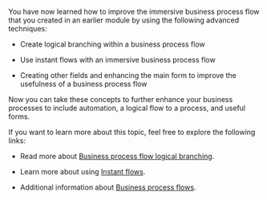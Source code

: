 You have now learned how to improve the immersive business
process flow that you created in an earlier module by using the following
advanced techniques:

- Create logical branching within a business process flow

- Use instant flows with an immersive business process flow

- Creating other fields and enhancing the main form to improve the usefulness of a business process flow

Now you can take these concepts to further enhance your business processes to include automation, a logical flow to a process, and useful forms.

If you want to learn more about this topic, feel free to explore the following links:

- Read more about [Business process flow logical branching](/previous-versions/dynamicscrm-2016/admins-customizers-dynamics-365/mt826751(v=crm.8)?redirectedfrom=MSDN/?azure-portal=true).

- Learn more about using [Instant flows](/business-applications-release-notes/april19/microsoft-flow/instant-steps-business-process-flows/?azure-portal=true).

- Additional information about [Business process flows](/dynamics365/customerengagement/on-premises/customize/business-process-flows-overview/?azure-portal=true).
